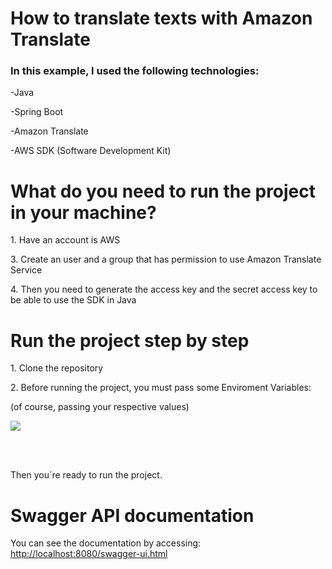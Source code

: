 # How to translate texts with Amazon Translate
<h3>In this example, I used the following technologies:</h3>
<p>-Java</p>
<p>-Spring Boot</p>
<p>-Amazon Translate</p>
<p>-AWS SDK (Software Development Kit)</p>

# What do you need to run the project in your machine?
<p>1. Have an account is AWS</p>
<p>3. Create an user and a group that has permission to use Amazon Translate Service</p>
<p>4. Then you need to generate the access key and the secret access key to be able to use the SDK in Java</p>

# Run the project step by step
<p>1. Clone the repository</p>
<p>2. Before running the project, you must pass some Enviroment Variables:</p>
<p>(of course, passing your respective values)</p>
<img src="https://github.com/vsouzx/FacialRecognitionApi/assets/88911545/ed70e057-fbdf-4ea1-aeec-3e613ae772cf"></img>


<br><br/>
<p>Then you´re ready to run the project.</p>

# Swagger API documentation 
<p>You can see the documentation by accessing: <a href="http://localhost:8080/swagger-ui.html">http://localhost:8080/swagger-ui.html</a></p>
